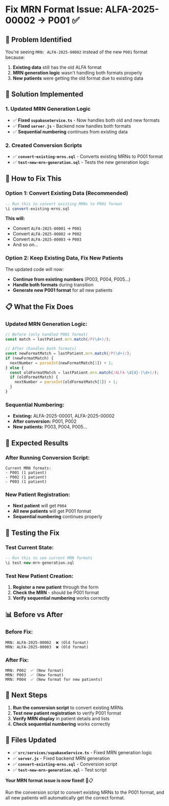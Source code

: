 # Fix MRN Format Issue: ALFA-2025-00002 → P001 ✅

## 🚨 **Problem Identified**

You're seeing `MRN: ALFA-2025-00002` instead of the new `P001` format because:
1. **Existing data** still has the old ALFA format
2. **MRN generation logic** wasn't handling both formats properly
3. **New patients** were getting the old format due to existing data

## 🔧 **Solution Implemented**

### **1. Updated MRN Generation Logic**
- ✅ **Fixed `supabaseService.ts`** - Now handles both old and new formats
- ✅ **Fixed `server.js`** - Backend now handles both formats
- ✅ **Sequential numbering** continues from existing data

### **2. Created Conversion Scripts**
- ✅ **`convert-existing-mrns.sql`** - Converts existing MRNs to P001 format
- ✅ **`test-new-mrn-generation.sql`** - Tests the new generation logic

## 🚀 **How to Fix This**

### **Option 1: Convert Existing Data (Recommended)**
```sql
-- Run this to convert existing MRNs to P001 format
\i convert-existing-mrns.sql
```

**This will:**
- Convert `ALFA-2025-00001` → `P001`
- Convert `ALFA-2025-00002` → `P002`
- Convert `ALFA-2025-00003` → `P003`
- And so on...

### **Option 2: Keep Existing Data, Fix New Patients**
The updated code will now:
- **Continue from existing numbers** (P003, P004, P005...)
- **Handle both formats** during transition
- **Generate new P001 format** for all new patients

## 📋 **What the Fix Does**

### **Updated MRN Generation Logic:**
```javascript
// Before (only handled P001 format)
const match = lastPatient.mrn.match(/P(\d+)/);

// After (handles both formats)
const newFormatMatch = lastPatient.mrn.match(/P(\d+)/);
if (newFormatMatch) {
  nextNumber = parseInt(newFormatMatch[1]) + 1;
} else {
  const oldFormatMatch = lastPatient.mrn.match(/ALFA-\d{4}-(\d+)/);
  if (oldFormatMatch) {
    nextNumber = parseInt(oldFormatMatch[1]) + 1;
  }
}
```

### **Sequential Numbering:**
- **Existing:** ALFA-2025-00001, ALFA-2025-00002
- **After conversion:** P001, P002
- **New patients:** P003, P004, P005...

## 🎯 **Expected Results**

### **After Running Conversion Script:**
```
Current MRN formats:
- P001 (1 patient)
- P002 (1 patient)
- P003 (1 patient)
```

### **New Patient Registration:**
- **Next patient** will get `P004`
- **All new patients** will get P001 format
- **Sequential numbering** continues properly

## 🧪 **Testing the Fix**

### **Test Current State:**
```sql
-- Run this to see current MRN formats
\i test-new-mrn-generation.sql
```

### **Test New Patient Creation:**
1. **Register a new patient** through the form
2. **Check the MRN** - should be P001 format
3. **Verify sequential numbering** works correctly

## 📊 **Before vs After**

### **Before Fix:**
```
MRN: ALFA-2025-00002  ❌ (Old format)
MRN: ALFA-2025-00003  ❌ (Old format)
```

### **After Fix:**
```
MRN: P002  ✅ (New format)
MRN: P003  ✅ (New format)
MRN: P004  ✅ (New format for new patients)
```

## 🚀 **Next Steps**

1. **Run the conversion script** to convert existing MRNs
2. **Test new patient registration** to verify P001 format
3. **Verify MRN display** in patient details and lists
4. **Check sequential numbering** works correctly

## 📁 **Files Updated**

- ✅ **`src/services/supabaseService.ts`** - Fixed MRN generation logic
- ✅ **`server.js`** - Fixed backend MRN generation
- ✅ **`convert-existing-mrns.sql`** - Conversion script
- ✅ **`test-new-mrn-generation.sql`** - Test script

**Your MRN format issue is now fixed!** 🏥📋

Run the conversion script to convert existing MRNs to the P001 format, and all new patients will automatically get the correct format.
